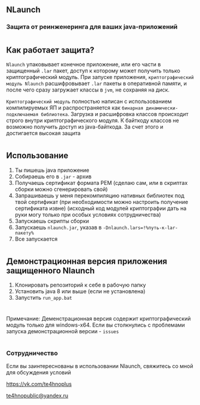 ## NLaunch
### Защита от реинженеринга для ваших java-приложений
#
## Как работает защита?
`Nlaunch` упаковывает конечное приложение, или его части в защищенный
`.lar` пакет, доступ к которому может получить только криптографический модуль. При запуске приложения, `криптографический модуль Nlaunch` расшифровывает `.lar` пакеты в оперативной памяти, и после чего сразу загружает классы в `jvm`, не сохраняя на диск.

`Криптографический модуль` полностью написан с использованием компилируемых ЯП и распространяется как `бинарная динамически-подключаемая библиотека`. Загрузка и расшифровка классов происходит строго внутри
криптографического модуля. К байткоду классов не возможно получить доступ из java-байткода. За счет этого и достигается высокая защита
#

## Использование
1) Ты пишешь java приложение​
2) Собираешь его в `.jar` - архив​
3) Получаешь сертификат формата PEM (сделаю сам, или в скриптах сборки можно сгенерировать свой)​
4) Запрашиваешь у меня перекомпиляцию нативных библиотек под твой сертификат​
(при необходимости можно настроить получение сертификата извне)​
(исходный код модулей криптографии дать на руки могу только при особых условиях сотрудничества)​
5) Запускаешь скрипты сборки​
6) Запускаешь `nlaunch.jar`, указав в `-Dnlaunch.lars=!%путь-к-lar-пакету%​`
7) Все запускается​
#

## Демонстрационная версия приложения защищенного Nlaunch
1) Клонировать репозиторий к себе в рабочую папку
2) Установить java 8 или выше (если не установлена)
3) Запустить `run_app.bat`
#
Примечание: Деменстрационная версия содержит криптографический модуль
только для windows-x64. Если вы столкнулись с проблемами запуска демонстрационной версии - `issues`
#
### Сотрудничество
Если вы заинтереснованы в использовании Nlaunch, свяжитесь со мной для обсуждения условий

https://vk.com/te4hnoplus

te4hnopublic@yandex.ru